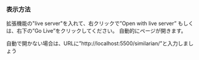 ### 表示方法
拡張機能の"live server"を入れて、右クリックで”Open with live server” もしくは、右下の”Go Live”をクリックしてください。
自動的にページが開きます。

自動で開かない場合は、URLに”http://localhost:5500/similarian/”と入力しましょう
